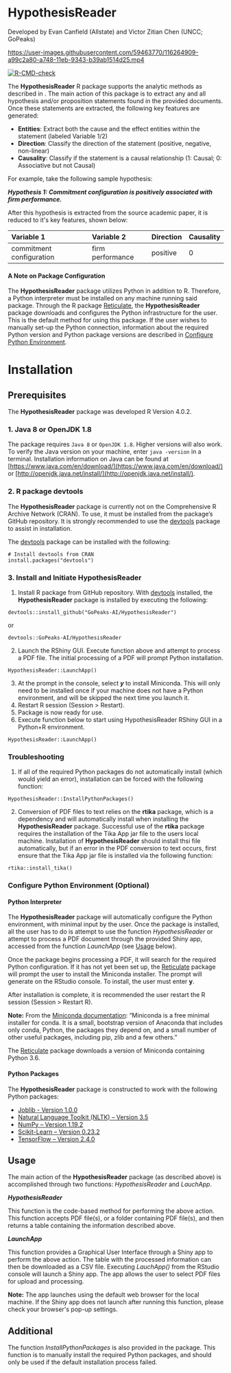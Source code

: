 # HypothesisReader

Developed by Evan Canfield (Allstate) and Victor Zitian Chen (UNCC; GoPeaks)

https://user-images.githubusercontent.com/59463770/116264909-a99c2a80-a748-11eb-9343-b39ab1514d25.mp4

  <!-- badges: start -->
  [![R-CMD-check](https://github.com/GoPeaks-AI/HypothesisReader/workflows/R-CMD-check/badge.svg)](https://github.com/GoPeaks-AI/HypothesisReader/actions)
  <!-- badges: end -->

The **HypothesisReader** R package supports the analytic methods as described in <insert academic paper>. The main action of this package is to extract any and all hypothesis and/or proposition statements found in the provided documents. Once these statements are extracted, the following key features are generated:
  
  * **Entities**: Extract both the cause and the effect entities within the statement (labeled Variable 1/2)
  * **Direction**: Classify the direction of the statement (positive, negative, non-linear)
  * **Causality**: Classify if the statement is a causal relationship (1: Causal; 0: Associative but not Causal)
  
For example, take the following sample hypothesis:
  
_**Hypothesis 1: Commitment configuration is positively associated with firm performance.**_

After this hypothesis is extracted from the source academic paper, it is reduced to it's key features,  shown below:

| Variable 1 | Variable 2 | Direction | Causality |
| :--- | :--- | :--- | :--- |
| commitment configuration | firm performance | positive | 0 |

#### A Note on Package Configuration
The **HypothesisReader** package utilizes Python in addition to R. Therefore, a Python interpreter must be installed on any machine running said package. Through the R package [Reticulate](https://rstudio.github.io/reticulate/), the **HypothesisReader** package downloads and configures the Python infrastructure for the user. This is the default method for using this package. If the user wishes to manually set-up the Python connection, information about the required Python version and Python package versions are described in [Configure Python Environment](#configure-python-environment).
  
# Installation
## Prerequisites
The **HypothesisReader** package was developed R Version 4.0.2.
### 1. Java 8 or OpenJDK 1.8
The package requires ```Java 8``` or ```OpenJDK 1.8```. Higher versions will also work. To verify the Java version on your machine, enter ```java -version``` in a terminal. Installation information on Java can be found at [https://www.java.com/en/download/](https://www.java.com/en/download/) or [http://openjdk.java.net/install/](http://openjdk.java.net/install/).

### 2. R package **devtools**
The **HypothesisReader** package is currently not on the Comprehensive R Archive Network (CRAN). To use, it must be installed from the package’s GitHub repository. It is strongly recommended to use the [devtools](https://www.rdocumentation.org/packages/devtools) package to assist in installation. 

The [devtools](https://www.rdocumentation.org/packages/devtools) package can be installed with the following:
```
# Install devtools from CRAN
install.packages("devtools")
```

### 3. Install and Initiate HypothesisReader
1. Install R package from GitHub repository. With [devtools](https://www.rdocumentation.org/packages/devtools) installed, the **HypothesisReader** package is installed by executing the following:
```
devtools::install_github("GoPeaks-AI/HypothesisReader")
```
or
```
devtools::GoPeaks-AI/HypothesisReader
```
2. Launch the RShiny GUI. Execute function above and attempt to process a PDF file. The initial processing of a PDF will prompt Python installation. 
```
HypothesisReader::LaunchApp()
```
3. At the prompt in the console, select _**y**_ to install Miniconda. This will only need to be installed once if your machine does not have a Python environment, and will be skipped the next time you launch it.
4. Restart R session (Session > Restart).
5. Package is now ready for use.
6.	Execute function below to start using HypothesisReader RShiny GUI in a Python+R environment.
```
HypothesisReader::LaunchApp()
```
### Troubleshooting
1. If all of the required Python packages do not automatically install (which would yield an error), installation can be forced with the following function:
```
HypothesisReader::InstallPythonPackages()
```

2. Conversion of PDF files to text relies on the **rtika** package, which is a dependency and will automatically install when installing the **HypothesisReader** package. Successful use of the **rtika** package requires the installation of the Tika App jar file to the users local machine. Installation of **HypothesisReader** should install thsi file automatically, but if an error in the PDF conversion to text occurs, first ensure that the Tika App jar file is installed via the following function:
```
rtika::install_tika()
```


### Configure Python Environment (Optional)
#### Python Interpreter
The **HypothesisReader** package will automatically configure the Python environment, with minimal input by the user. Once the package is installed, all the user has to do is attempt to use the function *HypothesisReader* or attempt to process a PDF document through the provided Shiny app, accessed from the function *LaunchApp* (see [Usage](#usage) below).

Once the package begins processing a PDF, it will search for the required Python configuration. If it has not yet been set up, the [Reticulate](https://rstudio.github.io/reticulate/) package will prompt the user to install the Miniconda installer. The prompt will generate on the RStudio console. To install, the user must enter **y**.

After installation is complete, it is recommended the user restart the R session (Session > Restart R).

**Note:** From the [Miniconda documentation](https://docs.conda.io/en/latest/miniconda.html): “Miniconda is a free minimal installer for conda. It is a small, bootstrap version of Anaconda that includes only conda, Python, the packages they depend on, and a small number of other useful packages, including pip, zlib and a few others.”

The [Reticulate](https://rstudio.github.io/reticulate/) package downloads a version of Miniconda containing Python 3.6.

#### Python Packages
The **HypothesisReader** package is constructed to work with the following Python packages:

* [Joblib - Version 1.0.0](https://pypi.org/project/joblib/1.0.0/)
* [Natural Language Toolkit (NLTK) – Version 3.5](https://pypi.org/project/nltk/3.5/)
* [NumPy – Version 1.19.2](https://pypi.org/project/numpy/1.19.2/)
* [Scikit-Learn – Version 0.23.2](https://pypi.org/project/scikit-learn/0.23.2/)
* [TensorFlow – Version 2.4.0](https://pypi.org/project/tensorflow/2.4.0/)

## Usage
The main action of the **HypothesisReader** package (as described above) is accomplished through two functions: *HypothesisReader* and *LauchApp*.

_**HypothesisReader**_

This function is the code-based method for performing the above action. This function accepts PDF file(s), or a folder containing PDF file(s), and then returns a table containing the information described above. 

_**LaunchApp**_

This function provides a Graphical User Interface through a Shiny app to perform the above action. The table with the processed information can then be downloaded as a CSV file. Executing *LauchApp()* from the RStudio console will launch a Shiny app. The app allows the user to select PDF files for upload and processing. 

**Note:** The app launches using the default web browser for the local machine. If the Shiny app does not launch after running this function, please check your browser's pop-up settings.

## Additional
The function *InstallPythonPackages* is also provided in the package. This function is to manually install the required Python packages, and should only be used if the default installation process failed. 
